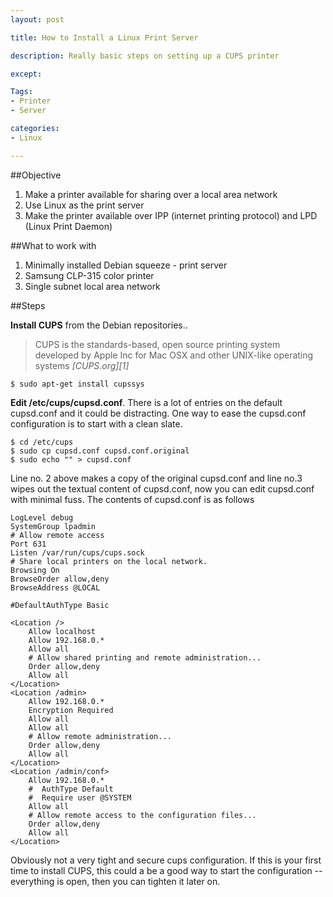 ```yaml
---
layout: post

title: How to Install a Linux Print Server

description: Really basic steps on setting up a CUPS printer

except:

Tags:
- Printer
- Server

categories:
- Linux

---
```




##Objective

1. Make a printer available for sharing over a local area network
2. Use Linux as the print server
3. Make the printer available over IPP (internet printing protocol) and LPD (Linux Print Daemon)

##What to work with

1. Minimally installed Debian squeeze - print server
2. Samsung CLP-315 color printer
3. Single subnet local area network

##Steps

**Install CUPS** from the Debian repositories.. 

> CUPS is the standards-based, open source printing system developed by Apple Inc for Mac OSX and other UNIX-like operating systems
> <cite>[CUPS.org][1]</cite>

    $ sudo apt-get install cupssys

**Edit /etc/cups/cupsd.conf**. There is a lot of entries on the default cupsd.conf and it could be distracting. One way to ease the cupsd.conf configuration is to start with a clean slate.

    $ cd /etc/cups
    $ sudo cp cupsd.conf cupsd.conf.original
    $ sudo echo "" > cupsd.conf 

Line no. 2 above makes a copy of the original cupsd.conf and line no.3 wipes out the textual content of cupsd.conf, now you can edit cupsd.conf with minimal fuss. The contents of cupsd.conf is as follows


    LogLevel debug
    SystemGroup lpadmin
    # Allow remote access
    Port 631
    Listen /var/run/cups/cups.sock
    # Share local printers on the local network.
    Browsing On
    BrowseOrder allow,deny
    BrowseAddress @LOCAL

    #DefaultAuthType Basic

    <Location />
        Allow localhost
        Allow 192.168.0.*
        Allow all
        # Allow shared printing and remote administration...
        Order allow,deny
        Allow all
    </Location>
    <Location /admin>
        Allow 192.168.0.*
        Encryption Required
        Allow all
        Allow all
        # Allow remote administration...
        Order allow,deny
        Allow all
    </Location>
    <Location /admin/conf>
        Allow 192.168.0.*
        #  AuthType Default
        #  Require user @SYSTEM
        Allow all
        # Allow remote access to the configuration files...
        Order allow,deny
        Allow all
    </Location>

Obviously not a very tight and secure cups configuration. If this is your first time to install CUPS, this could a be a good way to start the configuration -- everything is open, then you can tighten it later on.  

